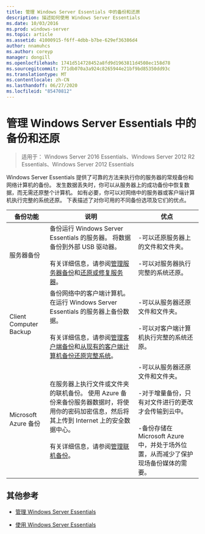 ```yaml
---
title: 管理 Windows Server Essentials 中的备份和还原
description: 描述如何使用 Windows Server Essentials
ms.date: 10/03/2016
ms.prod: windows-server
ms.topic: article
ms.assetid: 41000915-f6ff-4dbb-b7be-629ef36386d4
author: nnamuhcs
ms.author: coreyp
manager: dongill
ms.openlocfilehash: 1741d514728452a8fd9d1963811d4508ec158d78
ms.sourcegitcommit: 771db070a3a924c8265944e21bf9bd85350dd93c
ms.translationtype: MT
ms.contentlocale: zh-CN
ms.lasthandoff: 06/27/2020
ms.locfileid: "85470812"
---
```

# <a name="manage-backup-and-restore-in-windows-server-essentials"></a>管理 Windows Server Essentials 中的备份和还原

>适用于： Windows Server 2016 Essentials、Windows Server 2012 R2 Essentials、Windows Server 2012 Essentials

 Windows Server Essentials 提供了可靠的方法来执行你的服务器的常规备份和网络计算机的备份。 发生数据丢失时，你可以从服务器上的成功备份中恢复数据，而无需还原整个计算机。 如有必要，你可以对网络中的服务器或客户端计算机执行完整的系统还原。 下表描述了对你可用的不同备份选项及它们的优点。

|备份功能|说明|优点|
|--------------------|-----------------|----------------|
|服务器备份|备份运行 Windows Server Essentials 的服务器。 将数据备份到外部 USB 驱动器。<br /><br /> 有关详细信息，请参阅[管理服务器备份](Manage-Server-Backup-in-Windows-Server-Essentials.md)和[还原或修复服务器](Restore-or-repair-your-server-running-Windows-Server-Essentials.md)。|-可以还原服务器上的文件和文件夹。<br /><br /> -可以对服务器执行完整的系统还原。|
|Client Computer Backup|备份网络中的客户端计算机。 在运行 Windows Server Essentials 的服务器上备份数据。<br /><br /> 有关详细信息，请参阅[管理客户端备份](Manage-Client-Computer-Backup-in-Windows-Server-Essentials.md)和[从现有的客户端计算机备份还原完整系统](Restore-a-full-system-from-an-existing-client-computer-backup.md)。|-可以从服务器还原文件和文件夹。<br /><br /> -可以对客户端计算机执行完整的系统还原。|
| Microsoft Azure 备份|在服务器上执行文件或文件夹的联机备份。 使用 Azure 备份来备份服务器数据时，将使用你的密码加密信息，然后将其上传到 Internet 上的安全数据中心。<br /><br /> 有关详细信息，请参阅[管理联机备份](Manage-Online-Backup-in-Windows-Server-Essentials.md)。|-可以从服务器还原文件和文件夹。<br /><br /> -对于增量备份，只有对文件进行的更改才会传输到云中。<br /><br /> -备份存储在 Microsoft Azure 中，并处于场外位置，从而减少了保护现场备份媒体的需要。|

## <a name="additional-references"></a>其他参考

-   [管理 Windows Server Essentials](Manage-Windows-Server-Essentials.md)

-   [使用 Windows Server Essentials](../use/Use-Windows-Server-Essentials.md)
